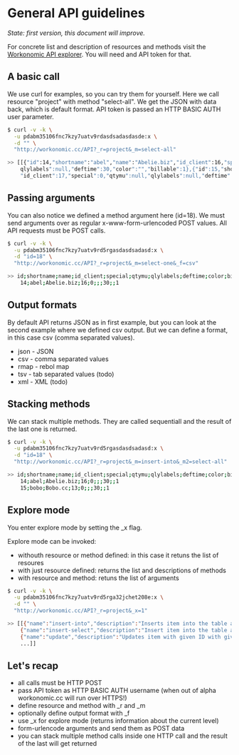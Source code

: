 General API guidelines
======================

_State: first version, this document will improve._

For concrete list and description of resources and methods visit the
[Workonomic API explorer](http://workonomic.cc/api-explorer.html).
You will need and API token for that.

A basic call
------------

We use curl for examples, so you can try them for yourself. Here we call resource "project" with method "select-all". 
We get the JSON with data back, which is default format. API token is passed an HTTP BASIC AUTH user parameter.

```bash
$ curl -v -k \
  -u pdabm35106fnc7kzy7uatv9rdasdsadasdasde:x \
  -d "" \
  "http://workonomic.cc/API?_r=project&_m=select-all"

>> [[{"id":14,"shortname":"abel","name":"Abelie.biz","id_client":16,"special":0,"qtymu":null,
	qlylabels":null,"deftime":30,"color":"","billable":1},{"id":15,"shortname":"mgam","name":"Usrjoy",
	"id_client":17,"special":0,"qtymu":null,"qlylabels":null,"deftime":30,"color":"","billable":0},]]
```

Passing arguments
-----------------

You can also notice we defined a method argument here (id=18). We must send arguments over as regular x-www-form-urlencoded 
POST values. All API requests must be POST calls.

```bash
$ curl -v -k \
  -u pdabm35106fnc7kzy7uatv9rd5rgasdasdsadasd:x \
  -d "id=18" \
  "http://workonomic.cc/API?_r=project&_m=select-one&_f=csv"

>> id;shortname;name;id_client;special;qtymu;qlylabels;deftime;color;billable
	14;abel;Abelie.biz;16;0;;;30;;1
```


Output formats
--------------

By default API returns JSON as in first example, but you can look at the second example where we defined csv output. 
But we can define a format, in this case csv (comma separated values).

 * json - JSON
 * csv - comma separated values
 * rmap - rebol map
 * tsv - tab separated values (todo)
 * xml - XML (todo)


Stacking methods
----------------

We can stack multiple methods. They are called sequentiall and the result of the last one is returned.

```bash
$ curl -v -k \
  -u pdabm35106fnc7kzy7uatv9rd5rgasdasdsadasd:x \
  -d "id=18" \
  "http://workonomic.cc/API?_r=project&_m=insert-into&_m2=select-all"

>> id;shortname;name;id_client;special;qtymu;qlylabels;deftime;color;billable
	14;abel;Abelie.biz;16;0;;;30;;1
	15;bobo;Bobo.cc;13;0;;;30;;1
```

Explore mode
------------

You enter explore mode by setting the _x flag. 

Explore mode can be invoked:

 * withouth resource or method defined: in this case it retuns the list of resoures
 * with just resource defined: returns the list and descriptions of methods
 * with resource and method: retuns the list of arguments

```bash
$ curl -v -k \
  -u pdabm35106fnc7kzy7uatv9rd5rga32jchet208e:x \
  -d "" \
  "http://workonomic.cc/API?_r=project&_x=1"

>> [[{"name":"insert-into","description":"Inserts item into the table and returns the last id."},
	{"name":"insert-select","description":"Insert item into the table and returns the unit as stored in the table."},
	{"name":"update","description":"Updates item with given ID with given values."},
	...]] 
```


Let's recap
-----------

* all calls must be HTTP POST
* pass API token as HTTP BASIC AUTH username (when out of alpha workonomic.cc will run over HTTPS!)
* define resource and method with _r and _m
* optionally define output format with _f
* use _x for explore mode (returns information about the current level)
* form-urlencode arguments and send them as POST data
* you can stack multiple method calls inside one HTTP call and the result of the last will get returned
